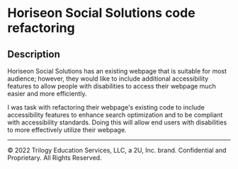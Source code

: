 # Horiseon Social Solutions code refactoring

## Description

Horiseon Social Solutions has an existing webpage that is suitable for most audience; however, they would like to include additional accessibility features to allow people with disabilities to access their webpage much easier and more efficiently. 

I was task with refactoring their webpage's existing code to include accessibility features to enhance search optimization and to be compliant with accessibility standards. Doing this will allow end users with disabilities to more effectively utilize their webpage.

---
© 2022 Trilogy Education Services, LLC, a 2U, Inc. brand. Confidential and Proprietary. All Rights Reserved.
